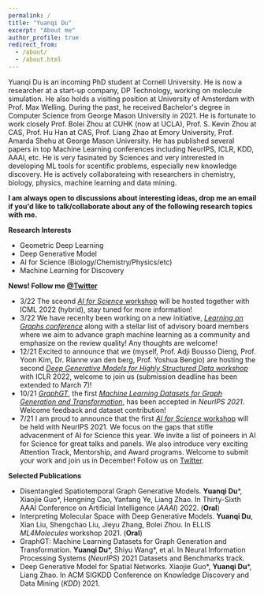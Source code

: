 ```yaml
---
permalink: /
title: "Yuanqi Du"
excerpt: "About me"
author_profile: true
redirect_from: 
  - /about/
  - /about.html
---
```


Yuanqi Du is an incoming PhD student at Cornell University. He is now a researcher at a start-up company, DP Technology, working on molecule simulation. He also holds a visiting position at University of Amsterdam with Prof. Max Welling. During the past, he received Bachelor's degree in Computer Science from George Mason University in 2021. He is fortunate to work closely Prof. Bolei Zhou at CUHK (now at UCLA), Prof. S. Kevin Zhou at CAS, Prof. Hu Han at CAS, Prof. Liang Zhao at Emory University, Prof. Amarda Shehu at George Mason University. He has published several papers in top Machine Learning conferences including NeurIPS, ICLR, KDD, AAAI, etc. He is very fasinated by Sciences and very intrerested in developing ML tools for scentific problems, especially new knowledge discovery. He is actively collaborateing with researchers in chemistry, biology, physics, machine learning and data mining.

**I am always open to discussions about interesting ideas, drop me an email if you'd like to talk/collaborate about any of the following research topics with me.**

**Research Interests**
  * Geometric Deep Learning
  * Deep Generative Model
  * AI for Science (Biology/Chemistry/Physics/etc)
  * Machine Learning for Discovery 
  
**News! Follow me [@Twitter](https://twitter.com/YuanqiD)**
* 3/22 The sceond [*AI for Science* workshop](http://www.ai4science.net/icml22/) will be hosted together with ICML 2022 (hybrid), stay tuned for more information!
* 3/22 We have recenlty been working on a new initiative, [*Learning on Graphs conference*](https://logconference.github.io/) along with a stellar list of advisory board members where we aim to advance graph machine learning as a community and emphasize on the review quality! Any thoughts are welcome!
* 12/21 Excited to announce that we (myself, Prof. Adji Bousso Dieng, Prof. Yoon Kim, Dr. Rianne van den berg, Prof. Yoshua Bengio) are hosting the second [*Deep Generative Models for Highly Structured Data workshop*](https://deep-gen-struct.github.io/) with ICLR 2022, welcome to join us (submission deadline has been extended to March 7)!
* 10/21 [*GraphGT*](https://graphgt.github.io/), the first [*Machine Learning Datasets for Graph Generation and Transformation*](https://graphgt.github.io/), has been accepted in *NeurIPS 2021*. Welcome feedback and dataset contribution!
* 7/21 I am proud to announce that the first [*AI for Science* workshop](https://ai4sciencecommunity.github.io/) will be held with NeurIPS 2021. We focus on the gaps that stifle advacenment of AI for Science this year. We invite a list of poineers in AI for Science for great talks and panels. We also introduce very exciting Attention Track, Mentorship, and Award programs. Welcome to submit your work and join us in December! Follow us on [Twitter](https://twitter.com/AI_for_Science).

**Selected Publications**

* Disentangled Spatiotemporal Graph Generative Models. **Yuanqi Du**\*, Xiaojie Guo\*, Hengning Cao, Yanfang Ye, Liang Zhao. In Thirty-Sixth AAAI Conference on Artificial Intelligence (*AAAI*) 2022. (**Oral**)
* Interpreting Molecular Space with Deep Generative Models. **Yuanqi Du**, Xian Liu, Shengchao Liu, Jieyu Zhang, Bolei Zhou. In ELLIS *ML4Molecules* workshop 2021. (**Oral**)
* GraphGT: Machine Learning Datasets for Graph Generation and Transformation. **Yuanqi Du**\*, Shiyu Wang\*, et al. In Neural Information Processing Systems (*NeurIPS*) 2021 Datasets and Benchmarks track.
* Deep Generative Model for Spatial Networks. Xiaojie Guo\*, **Yuanqi Du**\*, Liang Zhao. In ACM SIGKDD Conference on Knowledge Discovery and Data Mining (*KDD*) 2021.
  

